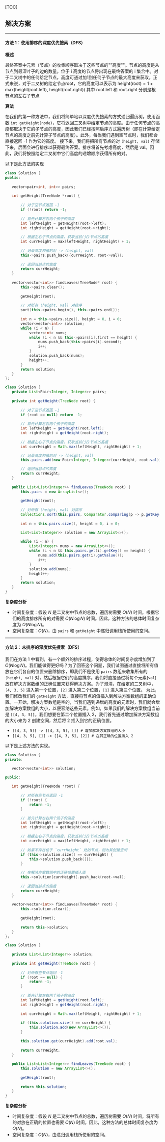 [TOC]

 ## 解决方案

---

 #### 方法 1：使用排序的深度优先搜索（DFS）

 **概述**

 最终答案中元素（节点）的收集顺序取决于这些节点的""高度""。节点的高度是从节点到最深叶子的边的数量。位于 i 高度的节点将出现在最终答案的 i 集合中。对于二叉树中的任何给定节点，高度可通过加1到任何子节点的最大高度来获取。正式来说，对于二叉树的给定节点$\text{root}$，它的高度可以表示为
 $\text{height(root)} = \text{1} + \text{max(height(root.left), height(root.right))}$
 其中 $\text{root.left}$ 和 $\text{root.right}$ 分别是根节点的左右子节点

 **算法**

 在我们的第一种方法中，我们将简单地以深度优先搜索的方式递归遍历树，使用函数 `int getHeight(node)`，它将返回二叉树中给定节点的高度。由于任何节点的高度都取决于它的子节点的高度，因此我们已经按照后序方式遍历树（即在计算给定节点的高度之前先计算子节点的高度）。此外，每当我们遇到空节点时，我们都会直接返回 -1 作为它的高度。
 接下来，我们将把所有节点的对 `(height, val)` 存储下来，后面会进行排序以获得最终答案。排序将首先考虑高度，然后是 val。因此，我们将按照给定二叉树中它们高度的递增顺序获得所有的对。

 以下是此方法的实现

 ```C++ [slu1]
 class Solution {
public:
    
    vector<pair<int, int>> pairs;
    
    int getHeight(TreeNode *root) {
        
        // 对于空节点返回 -1
        if (!root) return -1;
        
        // 首先计算左右两个孩子的高度
        int leftHeight = getHeight(root->left);
        int rightHeight = getHeight(root->right);
        
        // 根据左右子节点的高度，获取当前(父)节点的高度
        int currHeight = max(leftHeight, rightHeight) + 1;
        
        // 记录高度和值的对 -> (height, val)
        this->pairs.push_back({currHeight, root->val});
        
        // 返回当前点的高度
        return currHeight;
    }
    
    vector<vector<int>> findLeaves(TreeNode* root) {
        this->pairs.clear();
        
        getHeight(root);
        
        // 对所有 (height, val) 对排序
        sort(this->pairs.begin(), this->pairs.end());
        
        int n = this->pairs.size(), height = 0, i = 0;
        vector<vector<int>> solution;
        while (i < n) {
            vector<int> nums;
            while (i < n && this->pairs[i].first == height) {
                nums.push_back(this->pairs[i].second);
                i++;
            }
            solution.push_back(nums);
            height++;
        }
        return solution;
    }
};
 ```

 ```Java [slu1]
 class Solution {
    private List<Pair<Integer, Integer>> pairs;
    
    private int getHeight(TreeNode root) {
        
        // 对于空节点返回 -1
        if (root == null) return -1;
        
        // 首先计算左右两个孩子的高度
        int leftHeight = getHeight(root.left);
        int rightHeight = getHeight(root.right);
        
        // 根据左右子节点的高度，获取当前(父)节点的高度
        int currHeight = Math.max(leftHeight, rightHeight) + 1;

        // 记录高度和值的对 -> (height, val)
        this.pairs.add(new Pair<Integer, Integer>(currHeight, root.val));

        // 返回当前点的高度
        return currHeight;
    }
    
    public List<List<Integer>> findLeaves(TreeNode root) {
        this.pairs = new ArrayList<>();
        
        getHeight(root);
        
        // 对所有 (height, val) 对排序
        Collections.sort(this.pairs, Comparator.comparing(p -> p.getKey()));
        
        int n = this.pairs.size(), height = 0, i = 0;

        List<List<Integer>> solution = new ArrayList<>();
        
        while (i < n) {
            List<Integer> nums = new ArrayList<>();
            while (i < n && this.pairs.get(i).getKey() == height) {
                nums.add(this.pairs.get(i).getValue());
                i++;
            }
            solution.add(nums);
            height++;
        }
        return solution;
    }
}
 ```

 **复杂度分析**

 * 时间复杂度：假设 $N$ 是二叉树中节点的总数，遍历树需要 $O(N)$ 时间。根据它们的高度排序所有的对需要 $O(N \log N)$ 时间。因此，这种方法的总体时间复杂度为 $O(N \log N)$。
 * 空间复杂度：$O(N)$，由 `pairs` 和 `getHeight` 中递归调用栈所使用的空间。

---

 #### 方法 2：未排序的深度优先搜索（DFS）

 我们在方法 1 中看到，有一个额外的排序过程，使得总体的时间复杂度增加到了 $O(N \log N)$。我们能做得更好吗？为了回答这个问题，我们试图通过直接将所有值放在它们各自的位置来删除排序，即我们不是使用 `pairs` 数组来收集所有的 `(height, val)` 对，然后根据它们的高度排序，我们将直接通过将每个元素(`val`)放在解决方案数组的正确位置来获得解决方案。为了澄清，在给定的二叉树中，`[4, 3, 5]` 进入第一个位置，`[2]` 进入第二个位置，`[1]` 进入第三个位置。
 为此，我们修改我们的 `getHeight` 方法，直接将节点的值插入到解决方案数组的正确位置。一开始，解决方案数组是空的，当我们遇到递增的高度的元素时，我们就会增加解决方案数组的大小，以便容纳这些元素。例如，如果我们的解决方案数组当前是 `[[4, 3, 5]]`，我们想要在第二个位置插入 2，我们首先通过增加解决方案数组的大小来为 2 创建空间，然后将 2 插入到它的正确位置。

 * `[[4, 3, 5]] -> [[4, 3, 5], []] # 增加解决方案数组的大小`
 * `[[4, 3, 5], []] -> [[4, 3, 5], [2]] # 在其正确的位置插入 2`

 以下是上述方法的实现。

 ```C++ [slu2]
 class Solution {
private:

    vector<vector<int>> solution;

public:
    
    int getHeight(TreeNode *root) {
        
        // 对所有空节点返回 -1
        if (!root) {
            return -1;
        }

        // 首先计算左右两个孩子的高度
        int leftHeight = getHeight(root->left);
        int rightHeight = getHeight(root->right);
        
        // 根据左右子节点的高度，获取当前(父)节点的高度
        int currHeight = max(leftHeight, rightHeight) + 1;
        
        // 如果不存在位于 `currHeight` 处的节点，则为其创建空间
        if (this->solution.size() == currHeight) {
            this->solution.push_back({});
        }

        // 在解决方案数组中的正确位置插入值
        this->solution[currHeight].push_back(root->val);
        
        // 返回当前点的高度
        return currHeight;
    }
    
    vector<vector<int>> findLeaves(TreeNode* root) {
        this->solution.clear();
        
        getHeight(root);
        
        return this->solution;
    }
};
 ```

 ```Java [slu2]
 class Solution {
    
    private List<List<Integer>> solution;
    
    private int getHeight(TreeNode root) {
        
        // 对所有空节点返回 -1
        if (root == null) {
            return -1;
        }
        
        // 首先计算左右两个孩子的高度
        int leftHeight = getHeight(root.left);
        int rightHeight = getHeight(root.right);
        
        int currHeight = Math.max(leftHeight, rightHeight) + 1;
        
        if (this.solution.size() == currHeight) {
            this.solution.add(new ArrayList<>());
        }
        
        this.solution.get(currHeight).add(root.val);
        
        return currHeight;
    }
    
    public List<List<Integer>> findLeaves(TreeNode root) {
        this.solution = new ArrayList<>();
        
        getHeight(root);
        
        return this.solution;
    }
}
 ```

 **复杂度分析**

 * 时间复杂度：假设 $N$ 是二叉树中节点的总数，遍历树需要 $O(N)$ 时间，将所有的对放在正确的位置也需要 $O(N)$ 时间。因此，这种方法的总体时间复杂度为 $O(N)$。
 * 空间复杂度：$O(N)$，由递归调用栈所使用的空间。